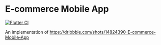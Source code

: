# E-commerce Mobile App


[![Flutter CI](https://github.com/Mastersam07/ecommerce/actions/workflows/ci.yaml/badge.svg)](https://github.com/Mastersam07/ecommerce/actions/workflows/ci.yaml)

An implementation of https://dribbble.com/shots/14824390-E-commerce-Mobile-App